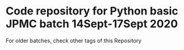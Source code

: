 # Code repository for Python basic JPMC batch 14Sept-17Sept 2020

For older batches, check other tags of this Repository